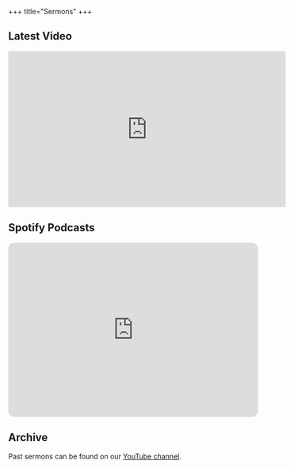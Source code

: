+++
title="Sermons"
+++
## Latest Video
<iframe class="featured-video" width="560" height="315" src="https://www.youtube.com/embed/videoseries?si=PXGk0Hhs4F723Dn2&amp;list=UULFPj5Bc-yhe5TD7W_EPXZ6TA" title="YouTube video player" frameborder="0" allow="accelerometer; autoplay; clipboard-write; encrypted-media; gyroscope; picture-in-picture; web-share" allowfullscreen></iframe>

## Spotify Podcasts
<iframe style="border-radius:12px" src="https://open.spotify.com/embed/show/1MWxzCpiGPdCTCWg6G3EhH?utm_source=generator" width="100%" height="352" frameBorder="0" allowfullscreen="" allow="autoplay; clipboard-write; encrypted-media; fullscreen; picture-in-picture" loading="lazy"></iframe>

## Archive
Past sermons can be found on our [YouTube channel][1].

[1]: https://www.youtube.com/@gcfpeel
